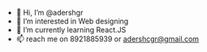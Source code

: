 - 👋 Hi, I’m @adershgr
- 👀 I’m interested in Web designing
- 🌱 I’m currently learning React.JS
- 📫 reach me on 8921885939 or adershcgr@gmail.com

<!---
adershgr/adershgr is a ✨ special ✨ repository because its `README.md` (this file) appears on your GitHub profile.
You can click the Preview link to take a look at your changes.
--->

